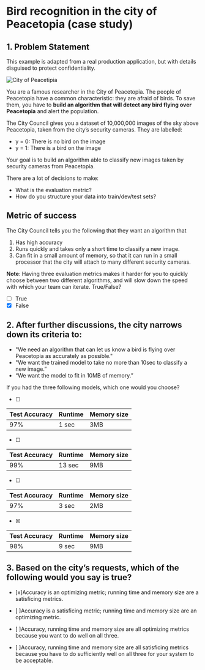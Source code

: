 # Bird recognition in the city of Peacetopia (case study)
## 1. Problem Statement

This example is adapted from a real production application, but with details disguised to protect confidentiality.

![City of Peacetipia](https://d3c33hcgiwev3.cloudfront.net/imageAssetProxy.v1/RjThWXtFEeeumw4MySoK5g_4b24d6550498b64919bb5255dd329704_mont-saint-michel-688405_1920.jpg?expiry=1520812800000&hmac=1DamngkE1UUSsiFwglZeaJaPK0XJIh3TvPRuJjM3Biw)

You are a famous researcher in the City of Peacetopia. The people of Peacetopia have a common characteristic: they are afraid of birds. To save them, you have to **build an algorithm that will detect any bird flying over Peacetopia** and alert the population.

The City Council gives you a dataset of 10,000,000 images of the sky above Peacetopia, taken from the city’s security cameras. They are labelled:

- y = 0: There is no bird on the image
- y = 1: There is a bird on the image

Your goal is to build an algorithm able to classify new images taken by security cameras from Peacetopia.

There are a lot of decisions to make:

- What is the evaluation metric?
- How do you structure your data into train/dev/test sets?

## Metric of success

The City Council tells you the following that they want an algorithm that

1. Has high accuracy
2. Runs quickly and takes only a short time to classify a new image.
3. Can fit in a small amount of memory, so that it can run in a small processor that the city will attach to many different security cameras.

**Note**: Having three evaluation metrics makes it harder for you to quickly choose between two different algorithms, and will slow down the speed with which your team can iterate. True/False?

- [ ] True
- [x] False

## 2. After further discussions, the city narrows down its criteria to:

- "We need an algorithm that can let us know a bird is flying over Peacetopia as accurately as possible."
- "We want the trained model to take no more than 10sec to classify a new image.”
- “We want the model to fit in 10MB of memory.”

If you had the three following models, which one would you choose?

- [ ]

Test Accuracy | Runtime | Memory size
----- | ----- | -----
97% | 1 sec | 3MB

- [ ]

Test Accuracy | Runtime | Memory size
----- | ----- | -----
99% | 13 sec | 9MB

- [ ]

Test Accuracy | Runtime | Memory size
----- | ----- | -----
97% | 3 sec | 2MB

- [x]

Test Accuracy | Runtime | Memory size
----- | ----- | -----
98% | 9 sec | 9MB

## 3. Based on the city’s requests, which of the following would you say is true?

- [x]Accuracy is an optimizing metric; running time and memory size are a satisficing metrics.

- [ ]Accuracy is a satisficing metric; running time and memory size are an optimizing metric.

- [ ]Accuracy, running time and memory size are all optimizing metrics because you want to do well on all three.

- [ ]Accuracy, running time and memory size are all satisficing metrics because you have to do sufficiently well on all three for your system to be acceptable.

